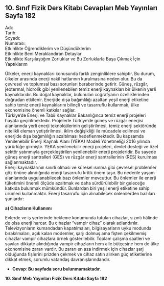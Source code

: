## 10. Sınıf Fizik Ders Kitabı Cevapları Meb Yayınları Sayfa 182

Adı:  
 Tarih:  
 Soyadı:  
 Numarası:  
 Etkinlikte Öğrendiklerim ve Düşündüklerim  
 Etkinlikte Beni Meraklandıran Detaylar  
 Etkinlikte Karşılaştığım Zorluklar ve Bu Zorluklarla Başa Çıkmak İçin Yaptıklarım

Ülkeler, enerji kaynakları konusunda farklı zenginliklere sahiptir. Bu durum, ülkeler arasında enerji nakil hatlarının kurulmasına neden olur. Bu da çevresel ve toplumsal bazı sorunları beraberinde getirir. Güneş, rüzgâr, jeotermal, hidrolik gibi yenilenebilen temiz enerji kaynakları bir ülkenin yerli kaynaklarıdır. Bu doğal kaynaklar, bulunulan coğrafyanın özelliklerinden doğrudan etkilenir. Enerjide dışa bağımlılığı azaltan yeşil enerji etiketine sahip temiz enerji kaynaklarını bilinçli ve tasarruflu kullanmak, ülke ekonomisine önemli katkılar sağlar.  
 Türkiye’de Enerji ve Tabii Kaynaklar Bakanlığınca temiz enerji projeleri hayata geçirilmektedir. Projelerle Türkiye’de güneş ve rüzgâr enerjisi alanlarında yerli enerji teknolojilerinin geliştirilmesi, temiz enerji sektöründe nitelikli eleman yetiştirilmesi, iklim değişikliği ile mücadele edilmesi ve enerjide dışa bağımlılığın azaltılması hedeflenmektedir. Bu kapsamda Yenilenebilir Enerji Kaynak Alanı (YEKA) Modeli Yönetmeliği 2016 yılında yürürlüğe girmiştir. YEKA yenilenebilir enerji projeleri, devlet desteği ve özel sektör yatırımıyla gerçekleştirilen yenilenebilir enerji projeleridir. Bu sayede güneş enerji santralleri (GES) ve rüzgâr enerji santrallerinin (RES) kurulması sağlanmaktadır.  
 Enerji kaynaklarının sınırlı olması ve küresel ısınma gibi çevresel problemler göz önüne alındığında enerji tasarrufu kritik önem taşır. Bu nedenle yaşam alanlarında uygulanabilecek bazı önlemler mevcuttur. Bu önlemler ile enerji tüketimini önemli ölçüde azaltmak ve daha sürdürülebilir bir geleceğe katkıda bulunmak mümkündür. Bunlardan biri yeşil enerji etiketine sahip ürünleri kullanmaktır. Enerji tasarrufu için alınabilecek önlemlerden bazıları şunlardır:

**a) Cihazların Kullanımı**

Evlerde ve iş yerlerinde bekleme konumunda tutulan cihazlar, sızıntı hâlinde de olsa enerji harcar. Bu cihazlar “vampir cihaz” olarak adlandırılır. Televizyonların kumandadan kapatılmaları, bilgisayarların uyku modunda bırakılmaları, açık kalan modemler, şarjı dolmuş ama fişten çekilmemiş cihazlar vampir cihazlara örnek gösterilebilir. Toplam çalışma saatleri ve sayıları dikkate alındığında vampir cihazların hem aile bütçesine hem de ülke ekonomisine zararı vardır. Bu zararı en aza indirmek için cihazlar şarj olduğunda fişlerini prizden çekmek ve cihaz satın alırken güç etiketlerine dikkat etmek, sorumlu vatandaş davranışlarındandır.

* **Cevap**: **Bu sayfada soru bulunmamaktadır.**

**10. Sınıf Meb Yayınları Fizik Ders Kitabı Sayfa 182**